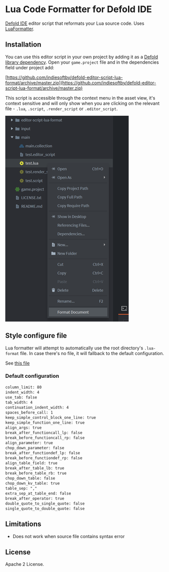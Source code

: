 # Lua Code Formatter for Defold IDE

[Defold IDE](https://www.defold.com) editor script that reformats your Lua source code. Uses [LuaFormatter](https://github.com/Koihik/LuaFormatter).

## Installation

You can use this editor script in your own project by adding it as a [Defold library dependency](http://www.defold.com/manuals/libraries/). Open your `game.project` file and in the dependencies field under project add:

[https://github.com/indiesoftby/defold-editor-script-lua-format/archive/master.zip](https://github.com/indiesoftby/defold-editor-script-lua-format/archive/master.zip)

This script is accessible through the context menu in the asset view, it's context sensitive and will only show when you are clicking on the relevant file - `.lua`, `.script`, `.render_script` or `.editor_script`.

![](example.png)

## Style configure file

Lua formatter will attempt to automatically use the root directory's `.lua-format` file. In case there's no file, it will fallback to the default configuration.

See [this file](https://github.com/Koihik/LuaFormatter/blob/master/docs/Style-Config.md)

### Default configuration

```
column_limit: 80
indent_width: 4
use_tab: false
tab_width: 4
continuation_indent_width: 4
spaces_before_call: 1
keep_simple_control_block_one_line: true
keep_simple_function_one_line: true
align_args: true
break_after_functioncall_lp: false
break_before_functioncall_rp: false
align_parameter: true
chop_down_parameter: false
break_after_functiondef_lp: false
break_before_functiondef_rp: false
align_table_field: true
break_after_table_lb: true
break_before_table_rb: true
chop_down_table: false
chop_down_kv_table: true
table_sep: ","
extra_sep_at_table_end: false
break_after_operator: true
double_quote_to_single_quote: false
single_quote_to_double_quote: false
```

## Limitations

- Does not work when source file contains syntax error

## License

Apache 2 License.
